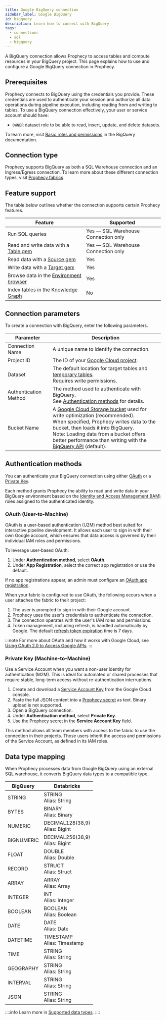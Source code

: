 ```yaml
---
title: Google BigQuery connection
sidebar_label: Google BigQuery
id: bigquery
description: Learn how to connect with BigQuery
tags:
  - connections
  - sql
  - bigquery
---
```


A BigQuery connection allows Prophecy to access tables and compute resources in your BigQuery project. This page explains how to use and configure a Google BigQuery connection in Prophecy.

## Prerequisites

Prophecy connects to BigQuery using the credentials you provide. These credentials are used to authenticate your session and authorize all data operations during pipeline execution, including reading from and writing to tables. To use a BigQuery connection effectively, your user or service account should have:

- `OWNER` dataset role to be able to read, insert, update, and delete datasets.

To learn more, visit [Basic roles and permissions](https://cloud.google.com/bigquery/docs/access-control-basic-roles) in the BigQuery documentation.

## Connection type

Prophecy supports BigQuery as both a SQL Warehouse connection and an Ingress/Egress connection. To learn more about these different connection types, visit [Prophecy fabrics](docs/administration/fabrics/prophecy-fabrics/create-fabric.md#connections).

## Feature support

The table below outlines whether the connection supports certain Prophecy features.

| Feature                                                                    | Supported                           |
| -------------------------------------------------------------------------- | ----------------------------------- |
| Run SQL queries                                                            | Yes — SQL Warehouse Connection only |
| Read and write data with a [Table gem](/analysts/bigquery-table)           | Yes — SQL Warehouse Connection only |
| Read data with a [Source gem](/analysts/bigquery)                          | Yes                                 |
| Write data with a [Target gem](/analysts/bigquery)                         | Yes                                 |
| Browse data in the [Environment browser](/analysts/project-editor#sidebar) | Yes                                 |
| Index tables in the [Knowledge Graph](/knowledge-graph)                    | No                                  |

## Connection parameters

To create a connection with BigQuery, enter the following parameters.

| Parameter             | Description                                                                                                                                                                                                                                                                                                                                                                            |
| --------------------- | -------------------------------------------------------------------------------------------------------------------------------------------------------------------------------------------------------------------------------------------------------------------------------------------------------------------------------------------------------------------------------------- |
| Connection Name       | A unique name to identify the connection.                                                                                                                                                                                                                                                                                                                                              |
| Project ID            | The ID of your [Google Cloud project](https://cloud.google.com/resource-manager/docs/creating-managing-projects).                                                                                                                                                                                                                                                                      |
| Dataset               | The default location for target tables and [temporary tables](/analysts/pipeline-execution#external-data-handling). <br/>Requires write permissions.                                                                                                                                                                                                                                   |
| Authentication Method | The method used to authenticate with BigQuery. <br/>See [Authentication methods](#authentication-methods) for details.                                                                                                                                                                                                                                                                 |
| Bucket Name           | A [Google Cloud Storage bucket](https://cloud.google.com/storage/docs/buckets) used for write optimization (recommended). <br/>When specified, Prophecy writes data to the bucket, then loads it into BigQuery. <br/>Note: Loading data from a bucket offers better performance than writing with the [BigQuery API](https://cloud.google.com/bigquery/docs/reference/rest) (default). |

## Authentication methods

You can authenticate your BigQuery connection using either [OAuth](#oauth-user-to-machine) or a [Private Key](#private-key-machine-to-machine).

Each method grants Prophecy the ability to read and write data in your BigQuery environment based on the [Identity and Access Management (IAM)](https://cloud.google.com/iam/docs/overview) roles assigned to the authenticated identity.

### OAuth (User-to-Machine)

OAuth is a user-based authentication (U2M) method best suited for interactive pipeline development. It allows each user to sign in with their own Google account, which ensures that data access is governed by their individual IAM roles and permissions.

To leverage user-based OAuth:

1. Under **Authentication method**, select **OAuth**.
1. Under **App Registration**, select the correct app registration or use the default.

If no app registrations appear, an admin must configure an [OAuth app registration](docs/administration/authentication/oauth-setup.md).

When your fabric is configured to use OAuth, the following occurs when a user attaches the fabric to their project:

1. The user is prompted to sign in with their Google account.
1. Prophecy uses the user's credentials to authenticate the connection.
1. The connection operates with the user's IAM roles and permissions.
1. Token management, including refresh, is handled automatically by Google. The default [refresh token expiration](https://developers.google.com/identity/protocols/oauth2#expiration) time is 7 days.

:::note
For more about OAuth and how it works with Google Cloud, see [Using OAuth 2.0 to Access Google APIs](https://developers.google.com/identity/protocols/oauth2).
:::

### Private Key (Machine-to-Machine)

Use a Service Account when you want a non-user identity for authentication (M2M). This is ideal for automated or shared processes that require stable, long-term access without re-authentication interruptions.

1. Create and download a [Service Account Key](https://developers.google.com/workspace/guides/create-credentials#service-account) from the Google Cloud console.
1. Paste the full JSON content into a [Prophecy secret](/analysts/secrets) as text. Binary upload is not supported.
1. Open a BigQuery connection.
1. Under **Authentication method**, select **Private Key**.
1. Use the Prophecy secret in the **Service Account Key** field.

This method allows all team members with access to the fabric to use the connection in their projects. Those users inherit the access and permissions of the Service Account, as defined in its IAM roles.

## Data type mapping

When Prophecy processes data from Google BigQuery using an external SQL warehouse, it converts BigQuery data types to a compatible type.

| BigQuery   | Databricks                         |
| ---------- | ---------------------------------- |
| STRING     | STRING<br/>Alias: String           |
| BYTES      | BINARY<br/>Alias: Binary           |
| NUMERIC    | DECIMAL128(38,9)<br/>Alias: Bigint |
| BIGNUMERIC | DECIMAL256(38,9)<br/>Alias: Bigint |
| FLOAT      | DOUBLE<br/>Alias: Double           |
| RECORD     | STRUCT<br/>Alias: Struct           |
| ARRAY      | ARRAY<br/>Alias: Array             |
| INTEGER    | INT<br/>Alias: Integer             |
| BOOLEAN    | BOOLEAN<br/>Alias: Boolean         |
| DATE       | DATE<br/>Alias: Date               |
| DATETIME   | TIMESTAMP<br/>Alias: Timestamp     |
| TIME       | STRING<br/>Alias: String           |
| GEOGRAPHY  | STRING<br/>Alias: String           |
| INTERVAL   | STRING<br/>Alias: String           |
| JSON       | STRING<br/>Alias: String           |

::::info
Learn more in [Supported data types](/analysts/data-types).
::::
